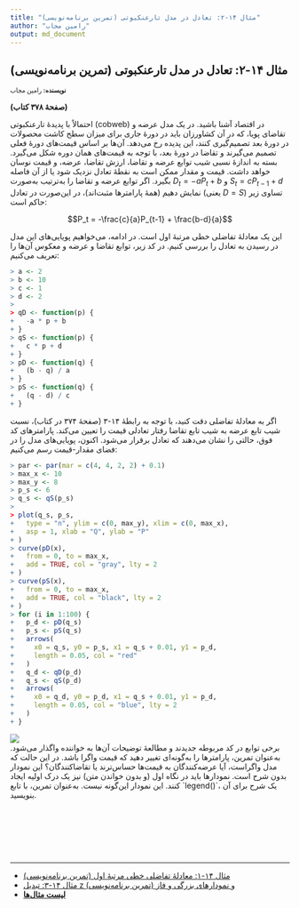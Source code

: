 ```yaml
---
title: "مثال ۱۴-۲: تعادل در مدل تارعنکبوتی (تمرین برنامه‌نویسی)"
author: "رامین مجاب"
output: md_document
---
```

##  مثال ۱۴-۲: تعادل در مدل تارعنکبوتی (تمرین برنامه‌نویسی)
<p style='font-size: 0.8em;'><b>نویسنده:</b> <span>رامین مجاب</span></p>

**(صفحهٔ ۳۷۸ کتاب)**
 
احتمالاً با پدیدهٔ تارعنکبوتی (cobweb) در اقتصاد  آشنا باشید. در یک مدل عرضه و تقاضای پویا، که در آن کشاورزان باید در دورهٔ جاری  برای میزان سطح کاشت محصولات در دورهٔ بعد تصمیم‌گیری کنند، این پدیده رخ می‌دهد. آن‌ها بر اساس قیمت‌های دورهٔ فعلی تصمیم می‌گیرند و تقاضا در دورهٔ بعد، با توجه به قیمت‌های همان دوره شکل می‌گیرد.  بسته به اندازهٔ نسبی شیب توابع عرضه و تقاضا، ارزش تقاضا، عرضه، و قیمت نوسان خواهد داشت. قیمت و مقدار ممکن است به نقطهٔ تعادل نزدیک شود یا از آن فاصله بگیرد. اگر توابع عرضه و تقاضا را به‌ترتیب به‌صورت $D_t=-aP_t+b$ و $S_t=cP_{t-1}+d$ نمایش دهیم (همهٔ پارامترها مثبت‌اند)، در این‌صورت در تعادل (یعنی $D=S$) تساوی زیر حاکم است:

$$P_t = -\frac{c}{a}P_{t-1} + \frac{b-d}{a}$$

 این یک معادلهٔ تفاضلی خطی مرتبهٔ اول است. در ادامه، می‌خواهیم پویایی‌های این مدل در رسیدن به تعادل را بررسی کنیم. در کد زیر، توابع تقاضا و عرضه و معکوس آن‌ها را تعریف می‌کنیم:


``` r
> a <- 2
> b <- 10
> c <- 1
> d <- 2
> 
> qD <- function(p) {
+   -a * p + b
+ }
> qS <- function(p) {
+   c * p + d
+ }
> pD <- function(q) {
+   (b - q) / a
+ }
> pS <- function(q) {
+   (q - d) / c
+ }
```
اگر به معادلهٔ تفاضلی دقت کنید، با توجه به رابطهٔ ۱۴-۳ (صفحهٔ ۳۷۴ در کتاب)، نسبت شیب تابع عرضه به شیب تابع تقاضا  رفتار تعادلی قیمت را تعیین می‌کند. پارامترهای کد فوق، حالتی را نشان می‌دهند که تعادل برقرار می‌شود. اکنون، پویایی‌های مدل را در فضای مقدار-قیمت رسم می‌کنیم:


``` r
> par <- par(mar = c(4, 4, 2, 2) + 0.1)
> max_x <- 10
> max_y <- 8
> p_s <- 6
> q_s <- qS(p_s)
> 
> plot(q_s, p_s,
+   type = "n", ylim = c(0, max_y), xlim = c(0, max_x),
+   asp = 1, xlab = "Q", ylab = "P"
+ )
> curve(pD(x),
+   from = 0, to = max_x,
+   add = TRUE, col = "gray", lty = 2
+ )
> curve(pS(x),
+   from = 0, to = max_x,
+   add = TRUE, col = "black", lty = 2
+ )
> for (i in 1:100) {
+   p_d <- pD(q_s)
+   p_s <- pS(q_s)
+   arrows(
+     x0 = q_s, y0 = p_s, x1 = q_s + 0.01, y1 = p_d,
+     length = 0.05, col = "red"
+   )
+   q_d <- qD(p_d)
+   q_s <- qS(p_d)
+   arrows(
+     x0 = q_d, y0 = p_d, x1 = q_s + 0.01, y1 = p_d,
+     length = 0.05, col = "blue", lty = 2
+   )
+ }
```

<img src="/rstatistics63/assets/images/matrix_book_fa/fig_cobweb-1.svg" style="display: block; margin: auto;" />
برخی توابع در کد مربوطه جدیدند و مطالعهٔ توضیحات آن‌ها به خواننده واگذار می‌شود. به‌عنوان تمرین، پارامترها را به‌گونه‌ای تغییر دهید که قیمت واگرا باشد. در این حالت که مدل واگراست، آیا عرضه‌کنندگان به قیمت‌ها حساس‌ترند یا تقاضاکنندگان؟ این نمودار بدون شرح است. نمودارها باید در نگاه اول (و بدون خواندن متن) نیز  یک درک اولیه ایجاد کنند. این نمودار این‌گونه نیست. به‌عنوان تمرین، با تابع `legend()`، یک شرح برای آن بنویسید.



<p style='margin-bottom:3cm;'></p><hr/>

- [مثال ۱۴-۱: معادلهٔ تفاضلی خطی مرتبهٔ اول (تمرین برنامه‌نویسی)](matrix_book_fa_example14.1.html)
- [مثال ۱۴-۳: تبدیل z و نمودارهای بزرگی و فاز (تمرین برنامه‌نویسی)](matrix_book_fa_example14.3.html)
- [<b>لیست مثال‌ها</b>](matrix_book_fa.html)

